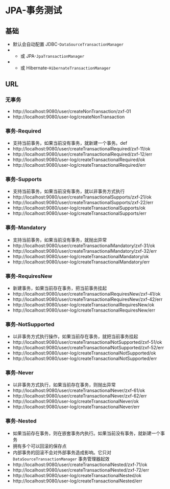 # JPA-事务测试

## 基础
- 默认会自动配置 JDBC-`DataSourceTransactionManager` 
- - 或 JPA-`JpaTransactionManager` 
- - 或 Hibernate-`HibernateTransactionManager`

## URL

### 无事务
- http://localhost:9080/user/createNonTransaction/zxf-01
- http://localhost:9080/user-log/createNonTransaction

### 事务-Required
- 支持当前事务，如果当前没有事务，就新建一个事务。def
- http://localhost:9080/user/createTransactionalRequired/zxf-11/ok
- http://localhost:9080/user/createTransactionalRequired/zxf-12/err
- http://localhost:9080/user-log/createTransactionalRequired/ok
- http://localhost:9080/user-log/createTransactionalRequired/err

### 事务-Supports
- 支持当前事务，如果当前没有事务，就以非事务方式执行
- http://localhost:9080/user/createTransactionalSupports/zxf-21/ok
- http://localhost:9080/user/createTransactionalSupports/zxf-22/err
- http://localhost:9080/user-log/createTransactionalSupports/ok
- http://localhost:9080/user-log/createTransactionalSupports/err

### 事务-Mandatory
- 支持当前事务，如果当前没有事务，就抛出异常
- http://localhost:9080/user/createTransactionalMandatory/zxf-31/ok
- http://localhost:9080/user/createTransactionalMandatory/zxf-32/err
- http://localhost:9080/user-log/createTransactionalMandatory/ok
- http://localhost:9080/user-log/createTransactionalMandatory/err

### 事务-RequiresNew
- 新建事务，如果当前存在事务，把当前事务挂起
- http://localhost:9080/user/createTransactionalRequiresNew/zxf-41/ok
- http://localhost:9080/user/createTransactionalRequiresNew/zxf-42/err
- http://localhost:9080/user-log/createTransactionalRequiresNew/ok
- http://localhost:9080/user-log/createTransactionalRequiresNew/err

### 事务-NotSupported
- 以非事务方式执行操作，如果当前存在事务，就把当前事务挂起
- http://localhost:9080/user/createTransactionalNotSupported/zxf-51/ok
- http://localhost:9080/user/createTransactionalNotSupported/zxf-52/err
- http://localhost:9080/user-log/createTransactionalNotSupported/ok
- http://localhost:9080/user-log/createTransactionalNotSupported/err

### 事务-Never
- 以非事务方式执行，如果当前存在事务，则抛出异常
- http://localhost:9080/user/createTransactionalNever/zxf-61/ok
- http://localhost:9080/user/createTransactionalNever/zxf-62/err
- http://localhost:9080/user-log/createTransactionalNever/ok
- http://localhost:9080/user-log/createTransactionalNever/err

### 事务-Nested
- 如果当前存在事务，则在嵌套事务内执行。如果当前没有事务，就新建一个事务
- 拥有多个可以回滚的保存点
- 内部事务的回滚不会对外部事务造成影响。它只对 `DataSourceTransactionManager` 事务管理器起效
- http://localhost:9080/user/createTransactionalNested/zxf-71/ok
- http://localhost:9080/user/createTransactionalNested/zxf-72/err
- http://localhost:9080/user-log/createTransactionalNested/ok
- http://localhost:9080/user-log/createTransactionalNested/err
